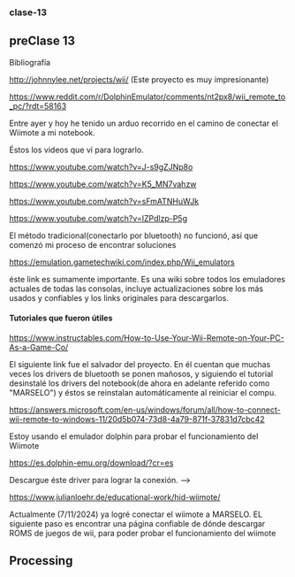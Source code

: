 ### clase-13

## preClase 13

Bibliografía

http://johnnylee.net/projects/wii/ (Este proyecto es muy impresionante)

https://www.reddit.com/r/DolphinEmulator/comments/nt2px8/wii_remote_to_pc/?rdt=58163

Entre ayer y hoy he tenido un arduo recorrido en el camino de conectar el Wiimote a mi notebook.

Éstos los videos que ví para lograrlo.

https://www.youtube.com/watch?v=J-s9gZJNp8o

https://www.youtube.com/watch?v=K5_MN7vahzw

https://www.youtube.com/watch?v=sFmATNHuWJk

https://www.youtube.com/watch?v=IZPdlzp-P5g

El método tradicional(conectarlo por bluetooth) no funcionó, así que comenzó mi proceso de encontrar soluciones


https://emulation.gametechwiki.com/index.php/Wii_emulators

éste link es sumamente importante. Es una wiki sobre todos los emuladores actuales de todas las consolas, incluye actualizaciones sobre los más usados y confiables y los links originales para descargarlos.

#### Tutoriales que fueron útiles

https://www.instructables.com/How-to-Use-Your-Wii-Remote-on-Your-PC-As-a-Game-Co/

El siguiente link fue el salvador del proyecto. En él cuentan que muchas veces los drivers de bluetooth se ponen mañosos, y siguiendo el tutorial desinstalé los drivers del notebook(de ahora en adelante referido como "MARSELO") y éstos se reinstalan automáticamente al reiniciar el compu.

https://answers.microsoft.com/en-us/windows/forum/all/how-to-connect-wii-remote-to-windows-11/20d5b074-73d8-4a79-871f-37831d7cbc42

Estoy usando el emulador dolphin para probar el funcionamiento del Wiimote

https://es.dolphin-emu.org/download/?cr=es

Descargue éste driver para lograr la conexión. -->

https://www.julianloehr.de/educational-work/hid-wiimote/

Actualmente (7/11/2024) ya logré conectar el wiimote a MARSELO. EL siguiente paso es encontrar una página confiable de dónde descargar ROMS de juegos de wii, para poder probar el funcionamiento del wiimote


## Processing


